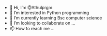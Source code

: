 - 👋 Hi, I’m @Athulprgm
- 👀 I’m interested in Python programming 
- 🌱 I’m currently learning Bsc computer science 
- 💞️ I’m looking to collaborate on ...
- 📫 How to reach me ...

<!---
Athulprgm/Athulprgm is a ✨ special ✨ repository because its `README.md` (this file) appears on your GitHub profile.
You can click the Preview link to take a look at your changes.
--->
